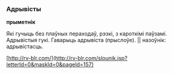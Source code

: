 ### Адрывісты
**прыметнік**

Які гучыць без плаўных пераходаў, рэзкі, з кароткімі паўзамі. Адрывістыя гукі. Гаварыць адрывіста (прыслоўе). || назоўнік: адрывістасць.

<a rel="author">[http://rv-blr.com/](http://rv-blr.com/slounik.jsp?letterId=0&maskId=0&pageId=157)</a>
